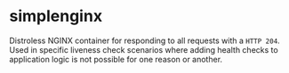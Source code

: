 # simplenginx

Distroless NGINX container for responding to all requests with a `HTTP 204`. Used in specific liveness check scenarios where adding health checks to application logic is not possible for one reason or another.
